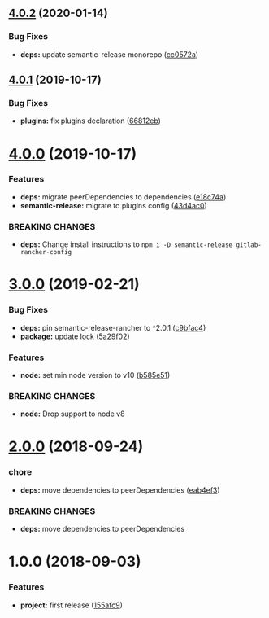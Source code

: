 ## [4.0.2](https://github.com/lgaticaq/gitlab-rancher-config/compare/v4.0.1...v4.0.2) (2020-01-14)


### Bug Fixes

* **deps:** update semantic-release monorepo ([cc0572a](https://github.com/lgaticaq/gitlab-rancher-config/commit/cc0572afed30f4adc5e06b1dec8761390742420a))

## [4.0.1](https://github.com/lgaticaq/gitlab-rancher-config/compare/v4.0.0...v4.0.1) (2019-10-17)


### Bug Fixes

* **plugins:** fix plugins declaration ([66812eb](https://github.com/lgaticaq/gitlab-rancher-config/commit/66812ebfbbd377b41b55fe89fdad32dbdbc18332))

# [4.0.0](https://github.com/lgaticaq/gitlab-rancher-config/compare/v3.0.0...v4.0.0) (2019-10-17)


### Features

* **deps:** migrate peerDependencies to dependencies ([e18c74a](https://github.com/lgaticaq/gitlab-rancher-config/commit/e18c74aa525e0d2b9d6021b5abe0a441ce528309))
* **semantic-release:** migrate to plugins config ([43d4ac0](https://github.com/lgaticaq/gitlab-rancher-config/commit/43d4ac0fa43a0db4198e73c4aed99f39093f01fd))


### BREAKING CHANGES

* **deps:** Change install instructions to `npm i -D semantic-release gitlab-rancher-config`

# [3.0.0](https://github.com/lgaticaq/gitlab-rancher-config/compare/v2.0.0...v3.0.0) (2019-02-21)


### Bug Fixes

* **deps:** pin semantic-release-rancher to ^2.0.1 ([c9bfac4](https://github.com/lgaticaq/gitlab-rancher-config/commit/c9bfac4))
* **package:** update lock ([5a29f02](https://github.com/lgaticaq/gitlab-rancher-config/commit/5a29f02))


### Features

* **node:** set min node version to v10 ([b585e51](https://github.com/lgaticaq/gitlab-rancher-config/commit/b585e51))


### BREAKING CHANGES

* **node:** Drop support to node v8

# [2.0.0](https://github.com/lgaticaq/gitlab-rancher-config/compare/v1.0.0...v2.0.0) (2018-09-24)


### chore

* **deps:** move dependencies to peerDependencies ([eab4ef3](https://github.com/lgaticaq/gitlab-rancher-config/commit/eab4ef3))


### BREAKING CHANGES

* **deps:** move dependencies to peerDependencies

# 1.0.0 (2018-09-03)


### Features

* **project:** first release ([155afc9](https://github.com/lgaticaq/gitlab-rancher-config/commit/155afc9))
